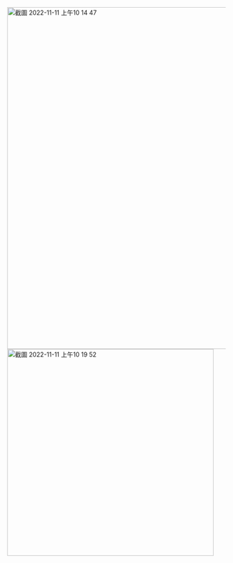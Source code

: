 <img width="787" alt="截圖 2022-11-11 上午10 14 47" src="https://user-images.githubusercontent.com/102644365/202341412-72a172a2-83ca-4ef9-9d93-9b61c442b2af.png">
<img width="476" alt="截圖 2022-11-11 上午10 19 52" src="https://user-images.githubusercontent.com/102644365/202341425-885a8907-e67b-40b5-a7ed-e4528bd5e503.png">
